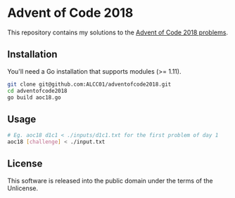 # Advent of Code 2018
This repository contains my solutions to the [Advent of Code 2018 problems][aoc].

## Installation
You'll need a Go installation that supports modules (>= 1.11).

```bash
git clone git@github.com:ALCC01/adventofcode2018.git
cd adventofcode2018
go build aoc18.go
```

## Usage
```bash
# Eg. aoc18 d1c1 < ./inputs/d1c1.txt for the first problem of day 1
aoc18 [challenge] < ./input.txt
```

## License
This software is released into the public domain under the terms of the Unlicense.

[aoc]: https://adventofcode.com/2018/